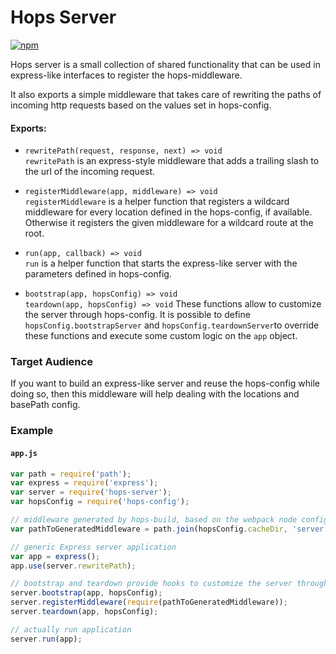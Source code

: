 # Hops Server

[![npm](https://img.shields.io/npm/v/hops-server.svg)](https://www.npmjs.com/package/hops-server)

Hops server is a small collection of shared functionality that can be used in express-like interfaces to register the hops-middleware.

It also exports a simple middleware that takes care of rewriting the paths of incoming http requests based on the values set in hops-config.

#### Exports:

- `rewritePath(request, response, next) => void`  
  `rewritePath` is an express-style middleware that adds a trailing slash to the url of the incoming request.

- `registerMiddleware(app, middleware) => void`  
  `registerMiddleware` is a helper function that registers a wildcard middleware for every location defined in the hops-config, if available. Otherwise it registers the given middleware for a wildcard route at the root.

- `run(app, callback) => void`  
  `run` is a helper function that starts the express-like server with the parameters defined in hops-config.

- `bootstrap(app, hopsConfig) => void`  
  `teardown(app, hopsConfig) => void`
  These functions allow to customize the server through hops-config. It is possible to define `hopsConfig.bootstrapServer` and `hopsConfig.teardownServer`to override these functions and execute some custom logic on the `app` object.


### Target Audience

If you want to build an express-like server and reuse the hops-config while doing so, then this middleware will help dealing with the locations and basePath config.


### Example

#### `app.js`
```javascript
var path = require('path');
var express = require('express');
var server = require('hops-server');
var hopsConfig = require('hops-config');

// middleware generated by hops-build, based on the webpack node config
var pathToGeneratedMiddleware = path.join(hopsConfig.cacheDir, 'server.js');

// generic Express server application
var app = express();
app.use(server.rewritePath);

// bootstrap and teardown provide hooks to customize the server through hops-config
server.bootstrap(app, hopsConfig);
server.registerMiddleware(require(pathToGeneratedMiddleware));
server.teardown(app, hopsConfig);

// actually run application
server.run(app);
```
